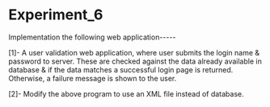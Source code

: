 # Experiment_6

Implementation the following web application-----

[1]- A user validation web application, where user submits the login name & password to server. These are checked against the data already available in database
    & if the data matches a successful login page is returned. Otherwise, a failure message is shown to the user.
		
[2]- Modify the above program to use an XML file instead of database.

